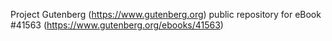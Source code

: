 Project Gutenberg (https://www.gutenberg.org) public repository for eBook #41563 (https://www.gutenberg.org/ebooks/41563)
